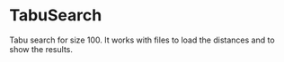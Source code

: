 # TabuSearch
Tabu search for size 100. It works with files to load the distances and to show the results.
